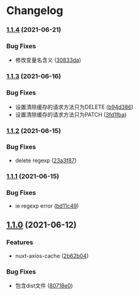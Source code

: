 # Changelog

### [1.1.4](https://www.github.com/fengsi-io/nuxt-axios-cache/compare/v1.1.3...v1.1.4) (2021-06-21)


### Bug Fixes

* 修改变量名含义 ([30833da](https://www.github.com/fengsi-io/nuxt-axios-cache/commit/30833dae0b5b2f96b888e07464783c37a0658767))

### [1.1.3](https://www.github.com/fengsi-io/nuxt-axios-cache/compare/v1.1.2...v1.1.3) (2021-06-16)


### Bug Fixes

* 设置清除缓存的请求方法只为DELETE ([b94d386](https://www.github.com/fengsi-io/nuxt-axios-cache/commit/b94d38610c41ec48bda517f01ca1443b52a48b27))
* 设置清除缓存的请求方法只为PATCH ([3fd1fba](https://www.github.com/fengsi-io/nuxt-axios-cache/commit/3fd1fba1543c2539d9efd4e37d6f54be90c255d7))

### [1.1.2](https://www.github.com/fengsi-io/nuxt-axios-cache/compare/v1.1.1...v1.1.2) (2021-06-15)


### Bug Fixes

* delete regexp ([23a3f87](https://www.github.com/fengsi-io/nuxt-axios-cache/commit/23a3f874f288eb8bfe8ffcc02a4a22b04bd55bec))

### [1.1.1](https://www.github.com/fengsi-io/nuxt-axios-cache/compare/v1.1.0...v1.1.1) (2021-06-15)


### Bug Fixes

* ie regexp error ([bd11c49](https://www.github.com/fengsi-io/nuxt-axios-cache/commit/bd11c49b94572be66f7b53451322d243c66057fe))

## [1.1.0](https://www.github.com/fengsi-io/nuxt-axios-cache/compare/v1.0.0...v1.1.0) (2021-06-12)


### Features

* nuxt-axios-cache ([2b62b04](https://www.github.com/fengsi-io/nuxt-axios-cache/commit/2b62b04dd19f811fc9bf9d1705f256fd563f00fd))


### Bug Fixes

* 包含dist文件 ([80718e0](https://www.github.com/fengsi-io/nuxt-axios-cache/commit/80718e033af26ef82c0702d6b3e80c28d8662823))
